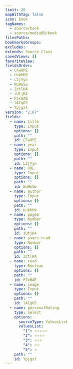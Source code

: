 ```yaml
---
limit: 20
mapWithTag: false
icon: book
tagNames:
  - source/book
  - source/mediaDB/book
filesPaths: 
bookmarksGroups: 
excludes: 
extends: Source Class
savedViews: []
favoriteView: 
fieldsOrder:
  - CFwOPE
  - HukhM9
  - L2jYyn
  - WuHo5w
  - ZctlHA
  - sUtjK4
  - PJx6AE
  - lAIgO2
  - Ypjgxt
version: "2.67"
fields:
  - name: title
    type: Input
    options: {}
    path: ""
    id: CFwOPE
  - name: year
    type: Input
    options: {}
    path: ""
    id: L2jYyn
  - name: URL
    type: Input
    options: {}
    path: ""
    id: WuHo5w
  - name: author
    type: Input
    options: {}
    path: ""
    id: HukhM9
  - name: pages
    type: Number
    options: {}
    path: ""
    id: sUtjK4
  - name: pages-read
    type: Number
    options: {}
    path: ""
    id: ZctlHA
  - name: read
    type: Boolean
    options: {}
    path: ""
    id: PJx6AE
  - name: image
    type: Input
    options: {}
    path: ""
    id: lAIgO2
  - name: personalRating
    type: Select
    options:
      sourceType: ValuesList
      valuesList:
        "1": ⭐⭐⭐⭐⭐
        "2": ⭐⭐⭐⭐
        "3": ⭐⭐⭐
        "4": ⭐⭐
        "5": ⭐
    path: ""
    id: Ypjgxt
---
```

